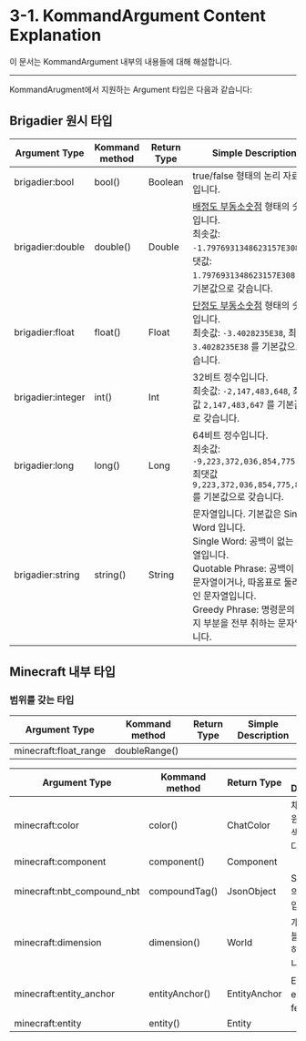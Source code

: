 # 3-1. KommandArgument Content Explanation

이 문서는 KommandArgument 내부의 내용들에 대해 해설합니다.

---

KommandArugment에서 지원하는 Argument 타입은 다음과 같습니다:

<!-- Reference: https://minecraft.fandom.com/wiki/Argument_types -->

## Brigadier 원시 타입

| Argument Type     | Kommand method | Return Type | Simple Description                                           |
| ----------------- | -------------- | ----------- | ------------------------------------------------------------ |
| brigadier:bool    | bool()         | Boolean     | true/false 형태의 논리 자료형입니다.                         |
| brigadier:double  | double()       | Double      | [배정도 부동소숫점](https://en.wikipedia.org/wiki/Double_precision_floating-point_format) 형태의 숫자입니다.<br />최솟값: `-1.7976931348623157E308`, 최댓값: `1.7976931348623157E308` 를 기본값으로 갖습니다. |
| brigadier:float   | float()        | Float       | [단정도 부동소숫점](https://en.wikipedia.org/wiki/Single_precision_floating-point_format) 형태의 숫자입니다.<br />최솟값: `-3.4028235E38`, 최댓값: `3.4028235E38` 를 기본값으로 갖습니다. |
| brigadier:integer | int()          | Int         | 32비트 정수입니다.<br />최솟값: `-2,147,483,648`, 최댓값 `2,147,483,647` 를 기본값으로 갖습니다. |
| brigadier:long    | long()         | Long        | 64비트 정수입니다.<br />최솟값: `-9,223,372,036,854,775,808`, 최댓값 `9,223,372,036,854,775,807` 를 기본값으로 갖습니다. |
| brigadier:string  | string()       | String      | 문자열입니다. 기본값은 Single Word 입니다.<br />Single Word: 공백이 없는 문자열입니다.<br />Quotable Phrase: 공백이 없는 문자열이거나, 따옴표로 둘러싸인 문자열입니다.<br />Greedy Phrase: 명령문의 나머지 부분을 전부 취하는 문자열입니다. |

## Minecraft 내부 타입 

### 범위를 갖는 타입


| Argument Type              | Kommand method | Return Type  | Simple Description             |
| -------------------------- | -------------- | ------------ | ------------------------------ |
| minecraft:float_range | doubleRange() | 

| Argument Type              | Kommand method | Return Type  | Simple Description             |
| -------------------------- | -------------- | ------------ | ------------------------------ |
| minecraft:color            | color()        | ChatColor    | 채팅에서 지원하는 모든 색상 값입니다. |
| minecraft:component        | component()    | Component    | <!-- TODO: 이거어케함--> |
| minecraft:nbt_compound_nbt | compoundTag()  | JsonObject   | SNBT 포멧의 복합 NBT입니다.    |
| minecraft:dimension        | dimension()    | World        | 개채, 청크 및 블록을 포함하는 월드입니다. |
| minecraft:entity_anchor    | entityAnchor() | EntityAnchor | Entity의 eyes 혹은 feet입니다. |
| minecraft:entity           | entity()       | Entity       |                                |
